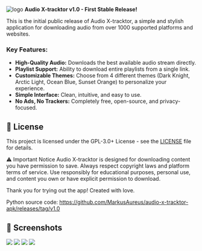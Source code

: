 ![logo](https://github.com/user-attachments/assets/567413e6-5faa-43cd-baf7-f60a27034d8d)
**Audio X-tracktor v1.0 - First Stable Release!**

This is the initial public release of Audio X-tracktor, a simple and stylish application for downloading audio from over 1000 supported platforms and websites.

### Key Features:
- **High-Quality Audio:** Downloads the best available audio stream directly.
- **Playlist Support:** Ability to download entire playlists from a single link.
- **Customizable Themes:** Choose from 4 different themes (Dark Knight, Arctic Light, Ocean Blue, Sunset Orange) to personalize your experience.
- **Simple Interface:** Clean, intuitive, and easy to use.
- **No Ads, No Trackers:** Completely free, open-source, and privacy-focused.

## 📄 License
This project is licensed under the GPL-3.0+ License - see the [LICENSE](LICENSE) file for details.

⚠️ Important Notice
Audio X-tracktor is designed for downloading content you have permission to save. Always respect copyright laws and platform terms of service. Use responsibly for educational purposes, personal use, and content you own or have explicit permission to download.

Thank you for trying out the app!
Created with love.

Python source code: https://github.com/MarkusAureus/audio-x-tracktor-apk/releases/tag/v1.0

## 📱 Screenshots
![](screenshot_1.png)
![](screenshot_2.png)
![](screenshot_3.png)
![](screenshot_4.png)
